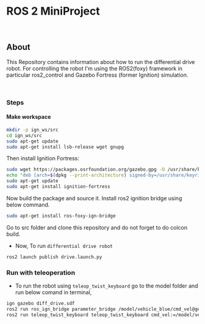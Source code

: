 # ROS 2 MiniProject

</br>

## About

This Repository contains information about how to run the differential drive robot.
For controlling the robot I'm using the ROS2(foxy) framework in particular ros2_control and Gazebo Fortress (former Ignition) simulation.

</br>

### Steps

#### Make workspace

```bash
mkdir -p ign_ws/src
cd ign_ws/src
sudo apt-get update
sudo apt-get install lsb-release wget gnupg
```
Then install Ignition Fortress:

```bash
sudo wget https://packages.osrfoundation.org/gazebo.gpg -O /usr/share/keyrings/pkgs-osrf-archive-keyring.gpg
echo "deb [arch=$(dpkg --print-architecture) signed-by=/usr/share/keyrings/pkgs-osrf-archive-keyring.gpg] http://packages.osrfoundation.org/gazebo/ubuntu-stable $(lsb_release -cs) main" | sudo tee /etc/apt/sources.list.d/gazebo-stable.list > /dev/null
sudo apt-get update
sudo apt-get install ignition-fortress
```
Now build the package and source it.
Install ros2 ignition bridge using below command.

```bash
sudo apt-get install ros-foxy-ign-bridge
```
Go to src folder and clone this repository and do not forget to do colcon build.

* Now, To run `differential drive robot` 

```bash
ros2 launch publish drive.launch.py
```
### Run with teleoperation

* To run the robot using `teleop_twist_keyboard` go to the model folder and run below comand in terminal,

```bash
ign gazebo diff_drive.sdf
ros2 run ros_ign_bridge parameter_bridge /model/vehicle_blue/cmd_vel@geometry_msgs/msg/Twist]ignition.msgs.Twist
ros2 run teleop_twist_keyboard teleop_twist_keyboard cmd_vel:=/model/vehicle_blue/cmd_vel
```

